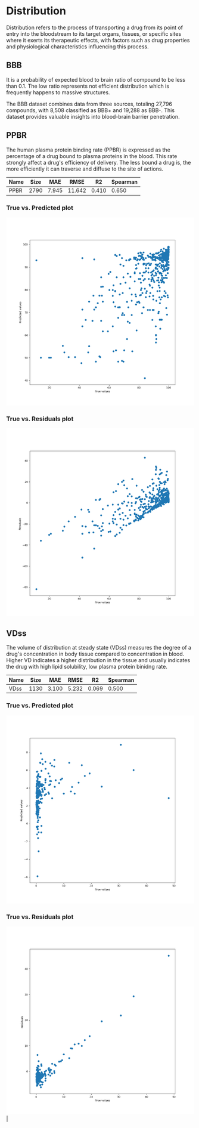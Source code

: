 # Distribution

Distribution refers to the process of transporting a drug from its point of entry into the bloodstream to its target organs, tissues, or specific sites where it exerts its therapeutic effects, with factors such as drug properties and physiological characteristics influencing this process.

## BBB

It is a probability of expected blood to brain ratio of compound to be less than 0.1. The low ratio represents not efficient distribution which is frequently happens to massive structures.

The BBB dataset combines data from three sources, totaling 27,796 compounds, with 8,508 classified as BBB+ and 19,288 as BBB-. This dataset provides valuable insights into blood-brain barrier penetration.

## PPBR

The human plasma protein binding rate (PPBR) is expressed as the percentage of a drug bound to plasma proteins in the blood. This rate strongly affect a drug's efficiency of delivery. The less bound a drug is, the more efficiently it can traverse and diffuse to the site of actions.

| Name | Size | MAE | RMSE | R2 | Spearman |
|-|-|-|-|-|-|
| PPBR | 2790 | 7.945 | 11.642 | 0.410 | 0.650 |

### True vs. Predicted plot

![PPBR True vs. Predicted plot](../images/ppbr_az_true_vs_pred.png)

### True vs. Residuals plot

![PPBR True vs. Residuals plot](../images/ppbr_az_residuals.png)

## VDss

The volume of distribution at steady state (VDss) measures the degree of a drug's concentration in body tissue compared to concentration in blood. Higher VD indicates a higher distribution in the tissue and usually indicates the drug with high lipid solubility, low plasma protein binidng rate.

| Name | Size | MAE | RMSE | R2 | Spearman |
|-|-|-|-|-|-|
| VDss | 1130 | 3.100 | 5.232 | 0.069 | 0.500 |

### True vs. Predicted plot

![VDss True vs. Predicted plot](../images/vdss_lombardo_true_vs_pred.png)

### True vs. Residuals plot

![VDss True vs. Residuals plot](../images/vdss_lombardo_residuals.png) |
